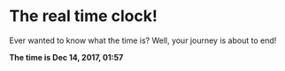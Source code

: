 # The real time clock!

Ever wanted to know what the time is? Well, your journey is about to end!

**The time is Dec 14, 2017, 01:57**